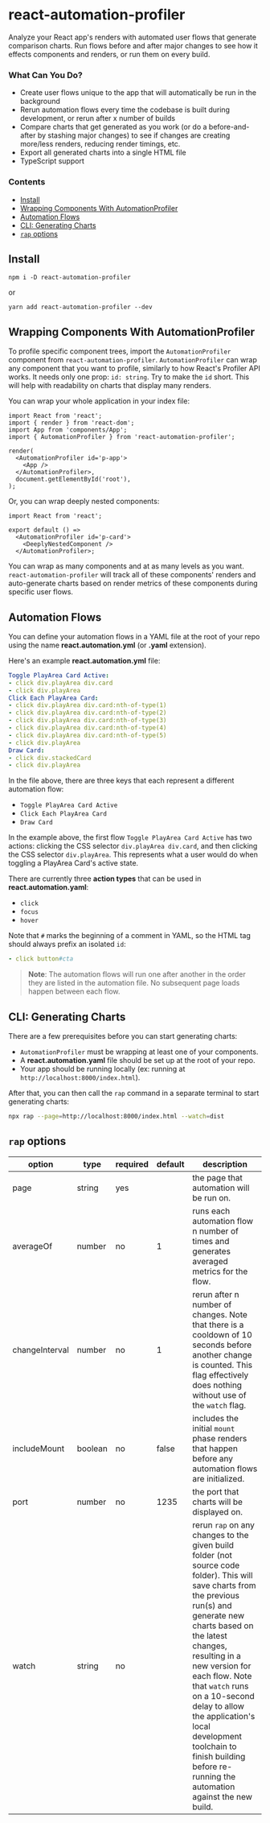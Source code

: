 # react-automation-profiler

Analyze your React app's renders with automated user flows that generate comparison charts. Run flows before and after major changes to see how it effects components and renders, or run them on every build.

### What Can You Do?
- Create user flows unique to the app that will automatically be run in the background
- Rerun automation flows every time the codebase is built during development, or rerun after x number of builds
- Compare charts that get generated as you work (or do a before-and-after by stashing major changes) to see if changes are creating more/less renders, reducing render timings, etc.
- Export all generated charts into a single HTML file
- TypeScript support

### Contents
- [Install](#Install)
- [Wrapping Components With AutomationProfiler](#Wrapping-Components-With-AutomationProfiler)
- [Automation Flows](#Automation-Flows)
- [CLI: Generating Charts](#CLI-Generating-Charts)
- [`rap` options](#rap-options)

## Install

`npm i -D react-automation-profiler`

or

`yarn add react-automation-profiler --dev`

## Wrapping Components With AutomationProfiler

To profile specific component trees, import the `AutomationProfiler` component from `react-automation-profiler`. `AutomationProfiler` can wrap any component that you want to profile, similarly to how React's Profiler API works. It needs only one prop: `id: string`. Try to make the `id` short. This will help with readability on charts that display many renders.

You can wrap your whole application in your index file:

```tsx
import React from 'react';
import { render } from 'react-dom';
import App from 'components/App';
import { AutomationProfiler } from 'react-automation-profiler';

render(
  <AutomationProfiler id='p-app'>
    <App />
  </AutomationProfiler>,
  document.getElementById('root'),
);
```

Or, you can wrap deeply nested components:

```tsx
import React from 'react';

export default () =>
  <AutomationProfiler id='p-card'>
    <DeeplyNestedComponent />
  </AutomationProfiler>;
```

You can wrap as many components and at as many levels as you want. `react-automation-profiler` will track all of these components' renders and auto-generate charts based on render metrics of these components during specific user flows.

## Automation Flows

You can define your automation flows in a YAML file at the root of your repo using the name **react.automation.yml** (or **.yaml** extension).

Here's an example **react.automation.yml** file:

```yaml
Toggle PlayArea Card Active:
- click div.playArea div.card
- click div.playArea
Click Each PlayArea Card:
- click div.playArea div.card:nth-of-type(1)
- click div.playArea div.card:nth-of-type(2)
- click div.playArea div.card:nth-of-type(3)
- click div.playArea div.card:nth-of-type(4)
- click div.playArea div.card:nth-of-type(5)
- click div.playArea
Draw Card:
- click div.stackedCard
- click div.playArea
```

In the file above, there are three keys that each represent a different automation flow:
- `Toggle PlayArea Card Active`
- `Click Each PlayArea Card`
- `Draw Card`

In the example above, the first flow `Toggle PlayArea Card Active` has two actions: clicking the CSS selector `div.playArea div.card`, and then clicking the CSS selector `div.playArea`. This represents what a user would do when toggling a PlayArea Card's active state.

There are currently three **action types** that can be used in **react.automation.yaml**:
- `click`
- `focus`
- `hover`

Note that `#` marks the beginning of a comment in YAML, so the HTML tag should always prefix an isolated `id`:

```yaml
- click button#cta
```

> **Note**: The automation flows will run one after another in the order they are listed in the automation file. No subsequent page loads happen between each flow.

## CLI: Generating Charts

There are a few prerequisites before you can start generating charts:
- `AutomationProfiler` must be wrapping at least one of your components.
- A **react.automation.yaml** file should be set up at the root of your repo.
- Your app should be running locally (ex: running at `http://localhost:8000/index.html`).

After that, you can then call the `rap` command in a separate terminal to start generating charts:

```sh
npx rap --page=http://localhost:8000/index.html --watch=dist
```

## `rap` options

| option         | type    | required | default | description                                                                                                                                                                                                                                                                                                                                                                       |
|----------------|---------|----------|---------|-----------------------------------------------------------------------------------------------------------------------------------------------------------------------------------------------------------------------------------------------------------------------------------------------------------------------------------------------------------------------------------|
| page           | string  | yes      |         | the page that automation will be run on.                                                                                                                                                                                                                                                                                                                                          |
| averageOf      | number  | no       | 1       | runs each automation flow n number of times and generates averaged metrics for the flow.                                                                                                                                                                                                                                                                                          |
| changeInterval | number  | no       | 1       | rerun after n number of changes. Note that there is a cooldown of 10 seconds before another change is counted. This flag effectively does nothing without use of the `watch` flag.                                                                                                                                                                                                |
| includeMount   | boolean | no       | false   | includes the initial `mount` phase renders that happen before any automation flows are initialized.                                                                                                                                                                                                                                                                               |
| port           | number  | no       | 1235    | the port that charts will be displayed on.                                                                                                                                                                                                                                                                                                                                        |
| watch          | string  | no       |         | rerun `rap` on any changes to the given build folder (not source code folder). This will save charts from the previous run(s) and generate new charts based on the latest changes, resulting in a new version for each flow. Note that `watch` runs on a 10-second delay to allow the application's local development toolchain to finish building before re-running the automation against the new build. |